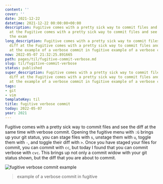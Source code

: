 ```yaml
---
content: ''
cover: ''
date: 2021-12-22
datetime: 2021-12-22 00:00:00+00:00
description: Fugitive comes with a pretty sick way to commit files and see the diff
  at the Fugitive comes with a pretty sick way to commit files and see the diff at
  the exam
long_description: Fugitive comes with a pretty sick way to commit files and see the
  diff at the Fugitive comes with a pretty sick way to commit files and see the diff
  at the example of a verbose commit in fugitive example of a verbose commit in fugitive
now: 2022-05-07 21:32:25.891665
path: pages/til/fugitive-commit-verbose.md
slug: til/fugitive-commit-verbose
status: published
super_description: Fugitive comes with a pretty sick way to commit files and see the
  diff at the Fugitive comes with a pretty sick way to commit files and see the diff
  at the example of a verbose commit in fugitive example of a verbose commit in fugitive
tags:
- git
- vim
templateKey: til
title: fugitive verbose commit
today: 2022-05-07
year: 2021
---
```


Fugitive comes with a pretty sick way to commit files and see the diff at the
same time with verbose commit.  Opening the fugitive menu with `:G` brings up
your git status, you can stage files with `s`, unstage them with `u`, toggle
them with `-`, and toggle their diff with `>`.  Once you have staged your files
for commit, you can commit with `cc`, but today I found that you can commit
verbose with `cvc`.  This brings up not only a commit widow with your git
status shown, but the diff that you are about to commit.

![fugitive verbose commit example](https://images.waylonwalker.com/fugitive-verbose-commit.png)

> example of a verbose commit in fugitive